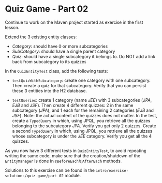 # Quiz Game - Part 02

Continue to work on the Maven project started as exercise 
in the first lesson.


Extend the 3 existing entity classes:

* *Category*: should have 0 or more subcategories
* *SubCategory*: should have a single parent category
* *Quiz*: should have a single subcategory it belongs to.
          Do NOT add a link back from subcategory to its quizzes
          

In the `QuizEntityTest` class, add the following tests:

* `testQuizWithSubcategory`: create one category with one subcategory.
   Then create a quiz for that subcategory.
   Verify that you can persist these 3 entities into the H2 database.

* `testQueries`: create 1 category (name *JEE*) with 3 subcategories
   (*JPA*, *EJB* and *JSF*).
   Then create 4 different quizzes: 2 in the same subcategory (*JPA*), and
   1 each for the remaining 2 categories (*EJB* and *JSF*).
   Note: the actual content of the quizzes does not matter.
   In the test, create a `TypedQuery` in which, using JPQL, you retrieve all the quizzes
   belonging to the subcategory *JPA*.
   Verify you get only 2 quizzes.
   Create a second `TypedQuery` in which, using JPQL, you retrieve all
   the quizzes whose subcategory is under the *JEE* category.
   Verify you get all the 4 quizzes.
   
   
As you now have 3 different tests in `QuizEntityTest`, to avoid repeating
writing the same code, make sure that the creation/shutdown of 
the `EntityManager` is done in `@BeforeEach`/`@AfterEach` methods.   

Solutions to this exercise can be found in the 
`intro/exercise-solutions/quiz-game/part-02` module.            